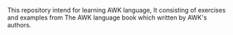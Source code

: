 This repository intend for learning AWK language, It consisting of 
exercises and examples from The AWK language book which written by 
AWK's authors.
